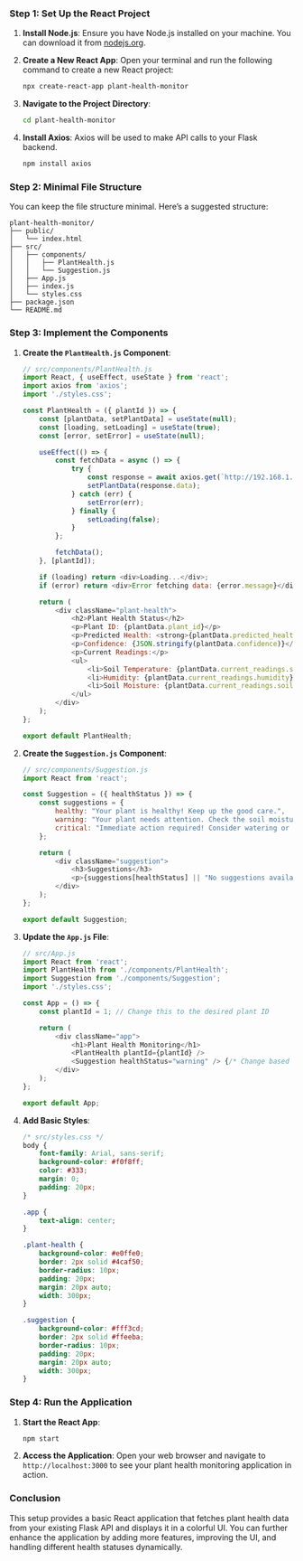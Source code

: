 ### Step 1: Set Up the React Project

1. **Install Node.js**: Ensure you have Node.js installed on your machine. You can download it from [nodejs.org](https://nodejs.org/).

2. **Create a New React App**: Open your terminal and run the following command to create a new React project:

   ```bash
   npx create-react-app plant-health-monitor
   ```

3. **Navigate to the Project Directory**:

   ```bash
   cd plant-health-monitor
   ```

4. **Install Axios**: Axios will be used to make API calls to your Flask backend.

   ```bash
   npm install axios
   ```

### Step 2: Minimal File Structure

You can keep the file structure minimal. Here’s a suggested structure:

```
plant-health-monitor/
├── public/
│   └── index.html
├── src/
│   ├── components/
│   │   ├── PlantHealth.js
│   │   └── Suggestion.js
│   ├── App.js
│   ├── index.js
│   └── styles.css
├── package.json
└── README.md
```

### Step 3: Implement the Components

1. **Create the `PlantHealth.js` Component**:

   ```javascript
   // src/components/PlantHealth.js
   import React, { useEffect, useState } from 'react';
   import axios from 'axios';
   import './styles.css';

   const PlantHealth = ({ plantId }) => {
       const [plantData, setPlantData] = useState(null);
       const [loading, setLoading] = useState(true);
       const [error, setError] = useState(null);

       useEffect(() => {
           const fetchData = async () => {
               try {
                   const response = await axios.get(`http://192.168.1.3:5000/predict/${plantId}`);
                   setPlantData(response.data);
               } catch (err) {
                   setError(err);
               } finally {
                   setLoading(false);
               }
           };

           fetchData();
       }, [plantId]);

       if (loading) return <div>Loading...</div>;
       if (error) return <div>Error fetching data: {error.message}</div>;

       return (
           <div className="plant-health">
               <h2>Plant Health Status</h2>
               <p>Plant ID: {plantData.plant_id}</p>
               <p>Predicted Health: <strong>{plantData.predicted_health}</strong></p>
               <p>Confidence: {JSON.stringify(plantData.confidence)}</p>
               <p>Current Readings:</p>
               <ul>
                   <li>Soil Temperature: {plantData.current_readings.soil_temperature} °C</li>
                   <li>Humidity: {plantData.current_readings.humidity} %</li>
                   <li>Soil Moisture: {plantData.current_readings.soil_moisture} %</li>
               </ul>
           </div>
       );
   };

   export default PlantHealth;
   ```

2. **Create the `Suggestion.js` Component**:

   ```javascript
   // src/components/Suggestion.js
   import React from 'react';

   const Suggestion = ({ healthStatus }) => {
       const suggestions = {
           healthy: "Your plant is healthy! Keep up the good care.",
           warning: "Your plant needs attention. Check the soil moisture and temperature.",
           critical: "Immediate action required! Consider watering or relocating the plant."
       };

       return (
           <div className="suggestion">
               <h3>Suggestions</h3>
               <p>{suggestions[healthStatus] || "No suggestions available."}</p>
           </div>
       );
   };

   export default Suggestion;
   ```

3. **Update the `App.js` File**:

   ```javascript
   // src/App.js
   import React from 'react';
   import PlantHealth from './components/PlantHealth';
   import Suggestion from './components/Suggestion';
   import './styles.css';

   const App = () => {
       const plantId = 1; // Change this to the desired plant ID

       return (
           <div className="app">
               <h1>Plant Health Monitoring</h1>
               <PlantHealth plantId={plantId} />
               <Suggestion healthStatus="warning" /> {/* Change based on actual health status */}
           </div>
       );
   };

   export default App;
   ```

4. **Add Basic Styles**:

   ```css
   /* src/styles.css */
   body {
       font-family: Arial, sans-serif;
       background-color: #f0f8ff;
       color: #333;
       margin: 0;
       padding: 20px;
   }

   .app {
       text-align: center;
   }

   .plant-health {
       background-color: #e0ffe0;
       border: 2px solid #4caf50;
       border-radius: 10px;
       padding: 20px;
       margin: 20px auto;
       width: 300px;
   }

   .suggestion {
       background-color: #fff3cd;
       border: 2px solid #ffeeba;
       border-radius: 10px;
       padding: 20px;
       margin: 20px auto;
       width: 300px;
   }
   ```

### Step 4: Run the Application

1. **Start the React App**:

   ```bash
   npm start
   ```

2. **Access the Application**: Open your web browser and navigate to `http://localhost:3000` to see your plant health monitoring application in action.

### Conclusion

This setup provides a basic React application that fetches plant health data from your existing Flask API and displays it in a colorful UI. You can further enhance the application by adding more features, improving the UI, and handling different health statuses dynamically.